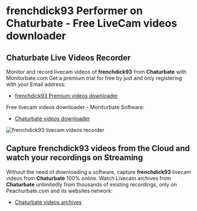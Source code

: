 # frenchdick93 Performer on Chaturbate - Free LiveCam videos downloader

## Chaturbate Live Videos Recorder

Monitor and record livecam videos of **frenchdick93** from **Chaturbate** with Moniturbate.com
Get a premium trial for free by just and only registering with your Email address:
* [frenchdick93 Premium videos downloader](https://moniturbate.com/request-demo-licence-key.html)

Free livecam videos downloader - Moniturbate Software:
* [Chaturbate videos downloader](https://moniturbate.com/moniturbate-download-software.html)

![frenchdick93 livecam videos recorder](https://peachurnet.com/templates/moniturbate-software.png)


## Capture frenchdick93 videos from the Cloud and watch your recordings on Streaming

Without the need of downloading a software, capture **frenchdick93** livecam videos from **Chaturbate** 100% online.
Watch Livecam archives from **Chaturbate** unlimitedly from thousands of existing recordings, only on Peachurbate.com and its websites network:
* [Chaturbate videos archives](https://peachurnet.com/)